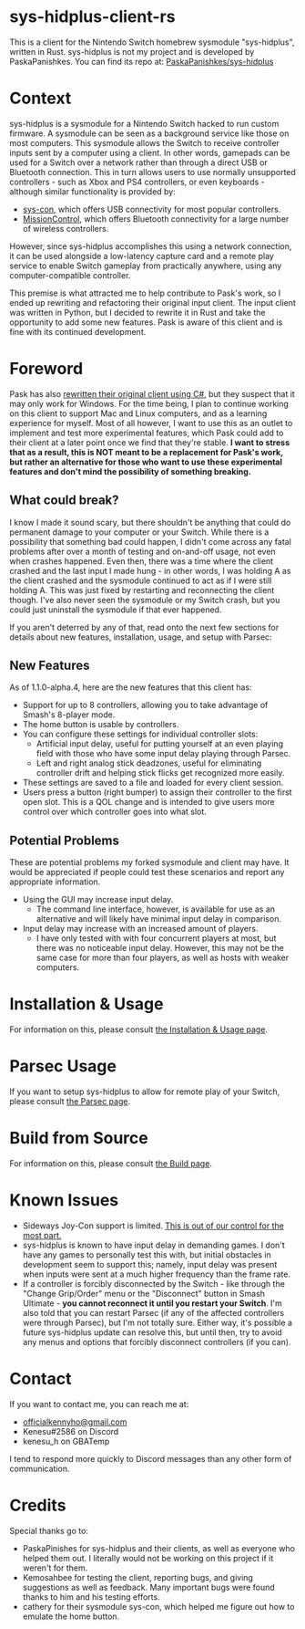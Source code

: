 # sys-hidplus-client-rs
This is a client for the Nintendo Switch homebrew sysmodule "sys-hidplus",
written in Rust. sys-hidplus is not my project and is developed by
PaskaPanishkes. You can find its repo at: 
[PaskaPanishkes/sys-hidplus](https://github.com/PaskaPinishkes/sys-hidplus)

# Context
sys-hidplus is a sysmodule for a Nintendo Switch hacked to run custom firmware.
A sysmodule can be seen as a background service like those on most computers.
This sysmodule allows the Switch to receive controller inputs sent by a computer
using a client. In other words, gamepads can be used for a Switch over a network
rather than through a direct USB or Bluetooth connection. This in turn allows
users to use normally unsupported controllers - such as Xbox and PS4
controllers, or even keyboards - although similar functionality is provided by:
- [sys-con](https://github.com/cathery/sys-con), which offers USB connectivity
  for most popular controllers.
- [MissionControl](https://github.com/ndeadly/MissionControl), which offers
  Bluetooth connectivity for a large number of wireless controllers.

However, since sys-hidplus accomplishes this using a network connection, it can
be used alongside a low-latency capture card and a remote play service to enable
Switch gameplay from practically anywhere, using any computer-compatible
controller.

This premise is what attracted me to help contribute to Pask's work, so I ended
up rewriting and refactoring their original input client. The input client was
written in Python, but I decided to rewrite it in Rust and take the opportunity
to add some new features. Pask is aware of this client and is fine with its
continued development.

# Foreword
Pask has also
[rewritten their original client using C#](https://github.com/PaskaPinishkes/SwitchSysHidplusClient),
but they suspect that it may only work for Windows. For the time being, I plan
to continue working on this client to support Mac and Linux computers, and as a
learning experience for myself. Most of all however, I want to use this as an
outlet to implement and test more experimental features, which Pask could add
to their client at a later point once we find that they're stable. **I want to
stress that as a result, this is NOT meant to be a replacement for Pask's work,
but rather an alternative for those who want to use these experimental features
and don't mind the possibility of something breaking.**

## What could break?
I know I made it sound scary, but there shouldn't be anything that could do
permanent damage to your computer or your Switch. While there is a possibility
that something bad could happen, I didn't come across any fatal problems after
over a month of testing and on-and-off usage, not even when crashes happened.
Even then, there was a time where the client crashed and the last input I made
hung - in other words, I was holding A as the client crashed and the sysmodule
continued to act as if I were still holding A. This was just fixed by
restarting and reconnecting the client though. I've also never seen the
sysmodule or my Switch crash, but you could just uninstall the sysmodule if that
ever happened.

If you aren't deterred by any of that, read onto the next few sections for
details about new features, installation, usage, and setup with Parsec:
 
## New Features
As of 1.1.0-alpha.4, here are the new features that this client has:
- Support for up to 8 controllers, allowing you to take advantage of Smash's
  8-player mode.
- The home button is usable by controllers.
- You can configure these settings for individual controller slots:
  - Artificial input delay, useful for putting yourself at an even playing
    field with those who have some input delay playing through Parsec.
  - Left and right analog stick deadzones, useful for eliminating controller
    drift and helping stick flicks get recognized more easily.
- These settings are saved to a file and loaded for every client session.
- Users press a button (right bumper) to assign their controller to the first
  open slot. This is a QOL change and is intended to give users more control
  over which controller goes into what slot.

## Potential Problems
These are potential problems my forked sysmodule and client may have. It would
be appreciated if people could test these scenarios and report any appropriate
information.
- Using the GUI may increase input delay.
  - The command line interface, however, is available for use as an alternative
    and will likely have minimal input delay in comparison.
- Input delay may increase with an increased amount of players.
  - I have only tested with with four concurrent players at most, but there was
    no noticeable input delay. However, this may not be the same case for more
    than four players, as well as hosts with weaker computers.

# Installation & Usage
For information on this, please consult
[the Installation & Usage page](./docs/usage.md).

# Parsec Usage
If you want to setup sys-hidplus to allow for remote play of your Switch, please
consult [the Parsec page](./docs/parsec.md).

# Build from Source
For information on this, please consult [the Build page](./docs/build.md).

# Known Issues
- Sideways Joy-Con support is limited.
  [This is out of our control for the most part.](https://github.com/switchbrew/libnx/issues/567)
- sys-hidplus is known to have input delay in demanding games. I don't have any
  games to personally test this with, but initial obstacles in development seem
  to support this; namely, input delay was present when inputs were sent at a
  much higher frequency than the frame rate.
- If a controller is forcibly disconnected by the Switch - like through the
  "Change Grip/Order" menu or the "Disconnect" button in Smash Ultimate - **you
  cannot reconnect it until you restart your Switch**. I'm also told that you
  can restart Parsec (if any of the affected controllers were through Parsec),
  but I'm not totally sure. Either way, it's possible a future sys-hidplus 
  update can resolve this, but until then, try to avoid any menus and options
  that forcibly disconnect controllers (if you can).

# Contact
If you want to contact me, you can reach me at:
- officialkennyho@gmail.com
- Kenesu#2586 on Discord
- kenesu_h on GBATemp

I tend to respond more quickly to Discord messages than any other form of
communication.

# Credits
Special thanks go to:
- PaskaPinishes for sys-hidplus and their clients, as well as everyone who
  helped them out. I literally would not be working on this project if it
  weren't for them.
- Kemosahbee for testing the client, reporting bugs, and giving suggestions as
  well as feedback. Many important bugs were found thanks to him and his testing
  efforts.
- cathery for their sysmodule sys-con, which helped me figure out how to emulate
  the home button.
